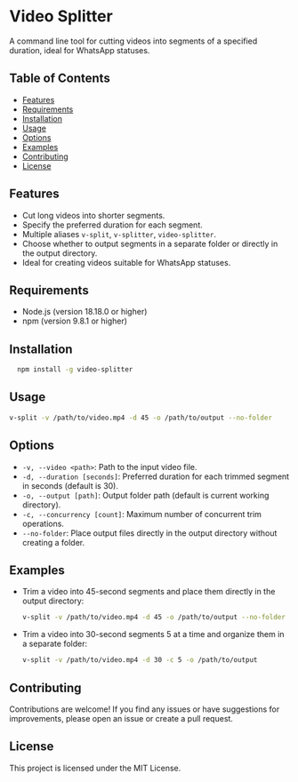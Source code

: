 # Video Splitter

A command line tool for cutting videos into segments of a specified duration, ideal for WhatsApp statuses.

## Table of Contents

- [Features](#features)
- [Requirements](#requirements)
- [Installation](#installation)
- [Usage](#usage)
- [Options](#options)
- [Examples](#examples)
- [Contributing](#contributing)
- [License](#license)

## Features

- Cut long videos into shorter segments.
- Specify the preferred duration for each segment.
- Multiple aliases `v-split`, `v-splitter`, `video-splitter`.
- Choose whether to output segments in a separate folder or directly in the output directory.
- Ideal for creating videos suitable for WhatsApp statuses.

## Requirements

- Node.js (version 18.18.0 or higher)
- npm (version 9.8.1 or higher)

## Installation

```bash
  npm install -g video-splitter
```

## Usage

```bash
v-split -v /path/to/video.mp4 -d 45 -o /path/to/output --no-folder
```

## Options

- `-v, --video <path>`: Path to the input video file.
- `-d, --duration [seconds]`: Preferred duration for each trimmed segment in seconds (default is 30).
- `-o, --output [path]`: Output folder path (default is current working directory).
- `-c, --concurrency [count]`: Maximum number of concurrent trim operations.
- `--no-folder`: Place output files directly in the output directory without creating a folder.

## Examples

- Trim a video into 45-second segments and place them directly in the output directory:

  ```bash
  v-split -v /path/to/video.mp4 -d 45 -o /path/to/output --no-folder
  ```

- Trim a video into 30-second segments 5 at a time and organize them in a separate folder:

  ```bash
  v-split -v /path/to/video.mp4 -d 30 -c 5 -o /path/to/output
  ```

## Contributing

Contributions are welcome! If you find any issues or have suggestions for improvements, please open an issue or create a pull request.

## License

This project is licensed under the MIT License.
